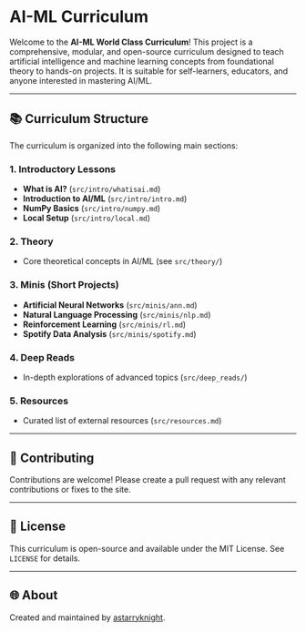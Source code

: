 # AI-ML Curriculum

Welcome to the **AI-ML World Class Curriculum**! This project is a comprehensive, modular, and open-source curriculum designed to teach artificial intelligence and machine learning concepts from foundational theory to hands-on projects. It is suitable for self-learners, educators, and anyone interested in mastering AI/ML.

---

## 📚 Curriculum Structure

The curriculum is organized into the following main sections:

### 1. **Introductory Lessons**
- **What is AI?** (`src/intro/whatisai.md`)
- **Introduction to AI/ML** (`src/intro/intro.md`)
- **NumPy Basics** (`src/intro/numpy.md`)
- **Local Setup** (`src/intro/local.md`)

### 2. **Theory**
- Core theoretical concepts in AI/ML (see `src/theory/`)

### 3. **Minis (Short Projects)**
- **Artificial Neural Networks** (`src/minis/ann.md`)
- **Natural Language Processing** (`src/minis/nlp.md`)
- **Reinforcement Learning** (`src/minis/rl.md`)
- **Spotify Data Analysis** (`src/minis/spotify.md`)

### 4. **Deep Reads**
- In-depth explorations of advanced topics (`src/deep_reads/`)

### 5. **Resources**
- Curated list of external resources (`src/resources.md`)

---

## 🤝 Contributing

Contributions are welcome! Please create a pull request with any relevant contributions or fixes to the site.

---

## 📄 License

This curriculum is open-source and available under the MIT License. See `LICENSE` for details.

---

## 🌐 About

Created and maintained by [astarryknight](https://github.com/astarryknight).